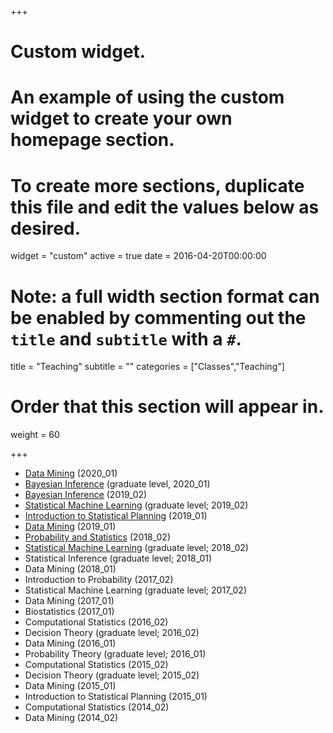+++
# Custom widget.
# An example of using the custom widget to create your own homepage section.
# To create more sections, duplicate this file and edit the values below as desired.
widget = "custom"
active = true
date = 2016-04-20T00:00:00

# Note: a full width section format can be enabled by commenting out the `title` and `subtitle` with a `#`.
title = "Teaching"
subtitle = ""
categories = ["Classes","Teaching"]

# Order that this section will appear in.
weight = 60

+++

- [Data Mining](piazza.com/federal_university_of_so_carlos_ufscar/spring2020/158518/home) (2020_01)
- [Bayesian Inference](piazza.com/federal_university_of_so_carlos_ufscar/spring2020/est104) (graduate level, 2020_01)
- [Bayesian Inference](https://tinyurl.com/bayes2019) (2019_02)
- [Statistical Machine Learning](https://tinyurl.com/ufscar-sml2019) (graduate level; 2019_02)
- [Introduction to Statistical Planning](http://piazza.com/federal_university_of_so_carlos_ufscar/spring2019/150061) (2019_01)
- [Data Mining](http://piazza.com/federal_university_of_so_carlos_ufscar/spring2019/158518) (2019_01)
- [Probability and Statistics](http://piazza.com/federal_university_of_so_carlos_ufscar/fall2018/150010) (2018_02) 
- [Statistical Machine Learning](https://tinyurl.com/ml02-2018) (graduate level; 2018_02)
- Statistical Inference (graduate level; 2018_01)
- Data Mining (2018_01)
- Introduction to Probability (2017_02)
- Statistical Machine Learning (graduate level; 2017_02)
- Data Mining (2017_01)
- Biostatistics (2017_01)
- Computational Statistics (2016_02)
- Decision Theory (graduate level; 2016_02)
- Data Mining (2016_01)
- Probability Theory (graduate level; 2016_01)
- Computational Statistics (2015_02)
- Decision Theory (graduate level; 2015_02)
- Data Mining (2015_01)
- Introduction to Statistical Planning (2015_01)
- Computational Statistics (2014_02)
- Data Mining (2014_02)

